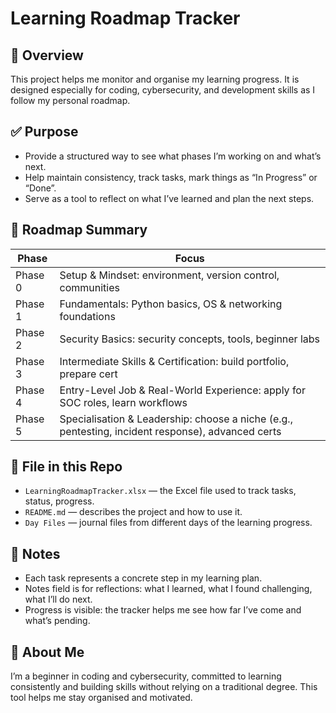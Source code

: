 # Learning Roadmap Tracker

## 📘 Overview  
This project helps me monitor and organise my learning progress. It is designed especially for coding, cybersecurity, and development skills as I follow my personal roadmap.

## ✅ Purpose  
- Provide a structured way to see what phases I’m working on and what’s next.  
- Help maintain consistency, track tasks, mark things as “In Progress” or “Done”.  
- Serve as a tool to reflect on what I’ve learned and plan the next steps.

## 🧭 Roadmap Summary  
| Phase | Focus |
|-------|-------|
| Phase 0 | Setup & Mindset: environment, version control, communities |
| Phase 1 | Fundamentals: Python basics, OS & networking foundations |
| Phase 2 | Security Basics: security concepts, tools, beginner labs |
| Phase 3 | Intermediate Skills & Certification: build portfolio, prepare cert |
| Phase 4 | Entry-Level Job & Real-World Experience: apply for SOC roles, learn workflows |
| Phase 5 | Specialisation & Leadership: choose a niche (e.g., pentesting, incident response), advanced certs |

## 📂 File in this Repo  
- `LearningRoadmapTracker.xlsx` — the Excel file used to track tasks, status, progress.  
- `README.md` — describes the project and how to use it.
- `Day Files` — journal files from different days of the learning progress.

## 📝 Notes  
- Each task represents a concrete step in my learning plan.  
- Notes field is for reflections: what I learned, what I found challenging, what I’ll do next.  
- Progress is visible: the tracker helps me see how far I’ve come and what’s pending.

## 👤 About Me  
I’m a beginner in coding and cybersecurity, committed to learning consistently and building skills without relying on a traditional degree. This tool helps me stay organised and motivated.

